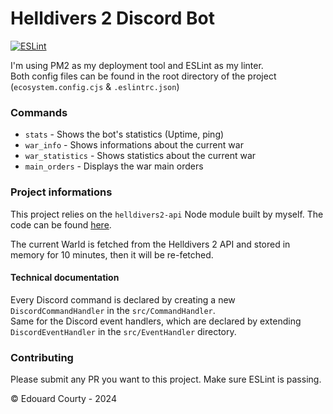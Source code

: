 # Helldivers 2 Discord Bot

[![ESLint](https://github.com/EdouardCourty/helldivers2-bot/actions/workflows/ESLint.yml/badge.svg)](https://github.com/EdouardCourty/helldivers2-bot/actions/workflows/ESLint.yml)

I'm using PM2 as my deployment tool and ESLint as my linter.<br />
Both config files can be found in the root directory of the project (`ecosystem.config.cjs` & `.eslintrc.json`)

### Commands

- `stats` - Shows the bot's statistics (Uptime, ping)
- `war_info` - Shows informations about the current war
- `war_statistics` - Shows statistics about the current war
- `main_orders` - Displays the war main orders

### Project informations

This project relies on the `helldivers2-api` Node module built by myself. The code can be found [here](https://github.com/EdouardCourty/helldivers2-api).

The current WarId is fetched from the Helldivers 2 API and stored in memory for 10 minutes, then it will be re-fetched.

#### Technical documentation

Every Discord command is declared by creating a new `DiscordCommandHandler` in the `src/CommandHandler`. <br />
Same for the Discord event handlers, which are declared by extending `DiscordEventHandler` in the `src/EventHandler` directory.

### Contributing

Please submit any PR you want to this project. Make sure ESLint is passing.

&copy; Edouard Courty - 2024
